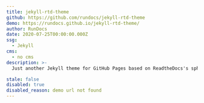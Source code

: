 ```yaml
---
title: jekyll-rtd-theme
github: https://github.com/rundocs/jekyll-rtd-theme
demo: https://rundocs.github.io/jekyll-rtd-theme/
author: RunDocs
date: 2020-07-25T00:00:00.000Z
ssg:
  - Jekyll
cms:
  - no cms
description: >-
  Just another Jekyll theme for GitHub Pages based on ReadtheDocs's sphinx_rtd_theme styles

stale: false
disabled: true
disabled_reason: demo url not found
---
```

